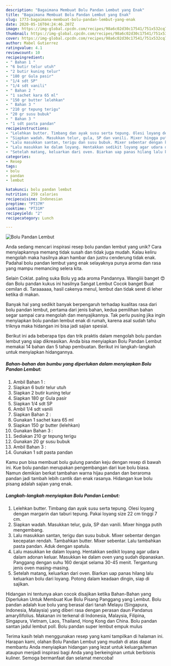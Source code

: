 ```yaml
---
description: "Bagaimana Membuat Bolu Pandan Lembut yang Enak"
title: "Bagaimana Membuat Bolu Pandan Lembut yang Enak"
slug: 1773-bagaimana-membuat-bolu-pandan-lembut-yang-enak
date: 2020-05-16T04:24:46.207Z
image: https://img-global.cpcdn.com/recipes/98a6c02d30c17541/751x532cq70/bolu-pandan-lembut-foto-resep-utama.jpg
thumbnail: https://img-global.cpcdn.com/recipes/98a6c02d30c17541/751x532cq70/bolu-pandan-lembut-foto-resep-utama.jpg
cover: https://img-global.cpcdn.com/recipes/98a6c02d30c17541/751x532cq70/bolu-pandan-lembut-foto-resep-utama.jpg
author: Mabel Gutierrez
ratingvalue: 4.1
reviewcount: 10
recipeingredient:
- " Bahan 1 "
- "6 butir telur utuh"
- "2 butir kuning telur"
- "180 gr Gula pasir"
- "1/4 sdt SP"
- "1/4 sdt vanili"
- " Bahan 2 "
- "1 sachet kara 65 ml"
- "150 gr butter lelehkan"
- " Bahan 3 "
- "210 gr tepung terigu"
- "20 gr susu bubuk"
- " Bahan 3 "
- "1 sdt pasta pandan"
recipeinstructions:
- "Lelehkan butter. Timbang dan ayak susu serta tepung. Olesi loyang dengan margarin dan taburi tepung. Pakai loyang size 22 cm tinggi 7 cm."
- "Siapkan wadah. Masukkan telur, gula, SP dan vanili. Mixer hingga putih mengembang."
- "Lalu masukkan santan, terigu dan susu bubuk. Mixer sebentar dengan kecepatan rendah. Tambahkan butter. Mixer sebentar. Lalu tambahkan pasta pandan. Aduk dengan spatula."
- "Lalu masukkan ke dalam loyang. Hentakkan sedikit loyang agar udara dalam adonan keluar. Masukkan ke dalam oven yang sudah dipanaskan. Panggang dengan suhu 160 derajat selama 30-45 menit. Tergantung jenis oven masing-masing."
- "Setelah matang, keluarkan dari oven. Biarkan uap panas hilang lalu keluarkan bolu dari loyang. Potong dalam keadaan dingin, siap di sajikan."
categories:
- Resep
tags:
- bolu
- pandan
- lembut

katakunci: bolu pandan lembut 
nutrition: 259 calories
recipecuisine: Indonesian
preptime: "PT37M"
cooktime: "PT31M"
recipeyield: "2"
recipecategory: Lunch

---
```



![Bolu Pandan Lembut](https://img-global.cpcdn.com/recipes/98a6c02d30c17541/751x532cq70/bolu-pandan-lembut-foto-resep-utama.jpg)

Anda sedang mencari inspirasi resep bolu pandan lembut yang unik? Cara menyiapkannya memang tidak susah dan tidak juga mudah. Kalau keliru mengolah maka hasilnya akan hambar dan justru cenderung tidak enak. Padahal bolu pandan lembut yang enak selayaknya punya aroma dan rasa yang mampu memancing selera kita.

Selain Coklat. paling suka Bolu yg ada aroma Pandannya. Wangiiii banget 😍 dan Bolu pandan kukus ini hasilnya Sangat Lembut Cocok banget Buat cemilan di. Taraaaaaa, hasil cakenya menul, lembut dan tidak seret di leher ketika di makan.

Banyak hal yang sedikit banyak berpengaruh terhadap kualitas rasa dari bolu pandan lembut, pertama dari jenis bahan, kedua pemilihan bahan segar sampai cara mengolah dan menyajikannya. Tak perlu pusing jika ingin menyiapkan bolu pandan lembut enak di rumah, karena asal sudah tahu triknya maka hidangan ini bisa jadi sajian spesial.


Berikut ini ada beberapa tips dan trik praktis dalam mengolah bolu pandan lembut yang siap dikreasikan. Anda bisa menyiapkan Bolu Pandan Lembut memakai 14 bahan dan 5 tahap pembuatan. Berikut ini langkah-langkah untuk menyiapkan hidangannya.

<!--inarticleads1-->

##### Bahan-bahan dan bumbu yang diperlukan dalam menyiapkan Bolu Pandan Lembut:

1. Ambil  Bahan 1 :
1. Siapkan 6 butir telur utuh
1. Siapkan 2 butir kuning telur
1. Siapkan 180 gr Gula pasir
1. Siapkan 1/4 sdt SP
1. Ambil 1/4 sdt vanili
1. Siapkan  Bahan 2 :
1. Gunakan 1 sachet kara 65 ml
1. Siapkan 150 gr butter (lelehkan)
1. Gunakan  Bahan 3 :
1. Sediakan 210 gr tepung terigu
1. Gunakan 20 gr susu bubuk
1. Ambil  Bahan 3 :
1. Gunakan 1 sdt pasta pandan


Kamu pun bisa membuat bolu gulung pandan keju dengan resep di bawah ini. Kue bolu pandan merupakan pengembangan dari kue bolu biasa. Namun demikian berkat tambahan warna hijau pandan dan beraroma pandan jadi tambah lebih cantik dan enak rasanya. Hidangan kue bolu pisang adalah sajian yang enak. 

<!--inarticleads2-->

##### Langkah-langkah menyiapkan Bolu Pandan Lembut:

1. Lelehkan butter. Timbang dan ayak susu serta tepung. Olesi loyang dengan margarin dan taburi tepung. Pakai loyang size 22 cm tinggi 7 cm.
1. Siapkan wadah. Masukkan telur, gula, SP dan vanili. Mixer hingga putih mengembang.
1. Lalu masukkan santan, terigu dan susu bubuk. Mixer sebentar dengan kecepatan rendah. Tambahkan butter. Mixer sebentar. Lalu tambahkan pasta pandan. Aduk dengan spatula.
1. Lalu masukkan ke dalam loyang. Hentakkan sedikit loyang agar udara dalam adonan keluar. Masukkan ke dalam oven yang sudah dipanaskan. Panggang dengan suhu 160 derajat selama 30-45 menit. Tergantung jenis oven masing-masing.
1. Setelah matang, keluarkan dari oven. Biarkan uap panas hilang lalu keluarkan bolu dari loyang. Potong dalam keadaan dingin, siap di sajikan.


Hidangan ini tentunya akan cocok disajikan ketika Bahan-Bahan yang Diperlukan Untuk Membuat Kue Bolu Pisang Panggang yang Lembut. Bolu pandan adalah kue bolu yang berasal dari tanah Melayu (Singapura, Indonesia, Malaysia) yang diberi rasa dengan perasan daun Pandanus amaryllifolius. Makanan ini terkenal di Indonesia, Malaysia, Filipina, Singapura, Vietnam, Laos, Thailand, Hong Kong dan China. Bolu pandan santan jadul lembut poll. Bolu pandan super lembut empuk mulus 

Terima kasih telah menggunakan resep yang kami tampilkan di halaman ini. Harapan kami, olahan Bolu Pandan Lembut yang mudah di atas dapat membantu Anda menyiapkan hidangan yang lezat untuk keluarga/teman ataupun menjadi inspirasi bagi Anda yang berkeinginan untuk berbisnis kuliner. Semoga bermanfaat dan selamat mencoba!
